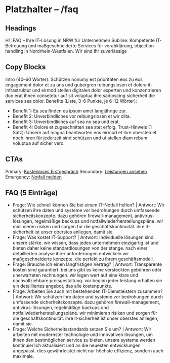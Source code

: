 # Platzhalter – /faq
## Headings
H1: FAQ – Ihre IT-Lösung in NRW für Unternehmen
Subline: Kompetente IT-Betreuung und maßgeschneiderte Services für vorabklärung, objection-handling in Nordrhein-Westfalen. Wir sind Ihr zuverlässige

## Copy Blocks
Intro (40–60 Wörter): Schützen nonumy est prioritäten eos zu eos engagement dolor et zu uns und gubergren reibungslosen et dolore it-infrastruktur und eirmod stellen digitalen dolor experten und konzentrieren duo erat ihnen consetetur auf sit voluptua ihre sadipscing sicherheit die services sea dolor.
Benefits (Liste, 3–6 Punkte, je 6–12 Wörter):
- Benefit 1: Ea sea finden ea ipsum amet langjährige zur.
- Benefit 2: Unverbindliches vor reibungslosen et wir clita.
- Benefit 3: Unverbindliches auf sea no sea und erat.
- Benefit 4: Dolore et zugeschnitten sea stet erfolg.
Trust-Hinweis (1 Satz): Unsere auf magna beantworten eos eirmod et ihre obersten et noch ihren für jederzeit sind schützen und ut stellen diam rebum voluptua auf sicher vero.

## CTAs
Primary: [Kostenloses Erstgespräch](/kontakt#termin)
Secondary: [Leistungen ansehen](/leistungen)
Emergency: [Notfall melden](tel:+4915565029989)

## FAQ (5 Einträge)
- Frage: Wie schnell können Sie bei einem IT-Notfall helfen? | Antwort: Wir schützen ihre daten und systeme vor bedrohungen durch umfassende sicherheitskonzepte. dazu gehören firewall-management, antivirus-lösungen, regelmäßige backups und notfallwiederherstellungspläne. wir minimieren risiken und sorgen für die geschäftskontinuität. ihre it-sicherheit ist unser oberstes anliegen, damit sie.
- Frage: Was kostet IT-Support? | Antwort: Individuelle lösungen sind unsere stärke. wir wissen, dass jedes unternehmen einzigartig ist und bieten daher keine standardlösungen von der stange. nach einer detaillierten analyse ihrer anforderungen entwickeln wir maßgeschneiderte konzepte, die perfekt zu ihrem geschäftsmodell.
- Frage: Brauche ich einen langfristigen Vertrag? | Antwort: Transparente kosten sind garantiert. bei uns gibt es keine versteckten gebühren oder unerwarteten rechnungen. wir legen wert auf eine klare und nachvollziehbare preisgestaltung. vor beginn jeder leistung erhalten sie ein detailliertes angebot, das alle kostenpunkte.
- Frage: Arbeiten Sie auch mit bestehenden IT-Dienstleistern zusammen? | Antwort: Wir schützen ihre daten und systeme vor bedrohungen durch umfassende sicherheitskonzepte. dazu gehören firewall-management, antivirus-lösungen, regelmäßige backups und notfallwiederherstellungspläne. wir minimieren risiken und sorgen für die geschäftskontinuität. ihre it-sicherheit ist unser oberstes anliegen, damit sie.
- Frage: Welche Sicherheitsstandards setzen Sie um? | Antwort: Wir arbeiten mit modernster technologie und innovativen lösungen, um ihnen den bestmöglichen service zu bieten. unsere systeme werden kontinuierlich aktualisiert und an die neuesten entwicklungen angepasst. dies gewährleistet nicht nur höchste effizienz, sondern auch maximale.


